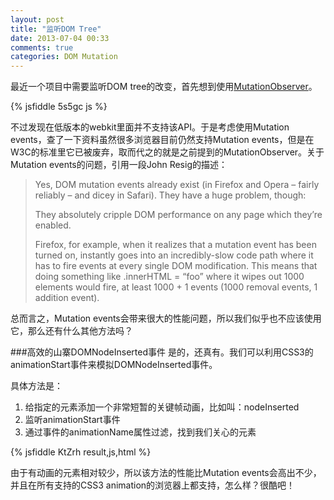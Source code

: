 ```yaml
---
layout: post
title: "监听DOM Tree"
date: 2013-07-04 00:33
comments: true
categories: DOM Mutation
---
```

最近一个项目中需要监听DOM tree的改变，首先想到使用[MutationObserver](https://developer.mozilla.org/zh-CN/docs/DOM/MutationObserver)。

{% jsfiddle 5s5gc js %}

不过发现在低版本的webkit里面并不支持该API。于是考虑使用Mutation events，查了一下资料虽然很多浏览器目前仍然支持Mutation events，但是在W3C的标准里它已被废弃，取而代之的就是之前提到的MutationObserver。关于Mutation events的问题，引用一段John Resig的描述：

> Yes, DOM mutation events already exist (in Firefox and Opera – fairly reliably – and dicey in Safari). They have a huge problem, though:
>     
> They absolutely cripple DOM performance on any page which they’re enabled.
>     
> Firefox, for example, when it realizes that a mutation event has been turned on, instantly goes into an incredibly-slow code path where it has to fire events at every single DOM modification. This means that doing something like .innerHTML = “foo” where it wipes out 1000 elements would fire, at least 1000 + 1 events (1000 removal events, 1 addition event).

总而言之，Mutation events会带来很大的性能问题，所以我们似乎也不应该使用它，那么还有什么其他方法吗？


###高效的山寨DOMNodeInserted事件
是的，还真有。我们可以利用CSS3的animationStart事件来模拟DOMNodeInserted事件。

具体方法是：  
1. 给指定的元素添加一个非常短暂的关键帧动画，比如叫：nodeInserted  
2. 监听animationStart事件  
3. 通过事件的animationName属性过滤，找到我们关心的元素  

{% jsfiddle KtZrh result,js,html %}

由于有动画的元素相对较少，所以该方法的性能比Mutation events会高出不少，并且在所有支持的CSS3 animation的浏览器上都支持，怎么样？很酷吧！